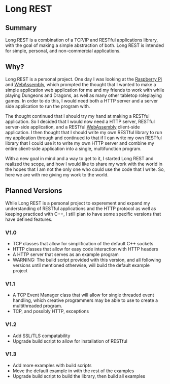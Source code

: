 # Long REST
## Summary
Long REST is a combination of a TCP/IP and RESTful applications library, with the goal of making a simple abstraction
of both. Long REST is intended for simple, personal, and non-commercial applications.

## Why?
Long REST is a personal project. One day I was looking at the [Raspberry Pi] and [WebAssembly], which prompted the thought
that I wanted to make a simple application web application for me and my friends to work with while playing Dungeons
and Dragons, as well as many other tabletop roleplaying games. In order to do this, I would need both a HTTP server
and a server side application to run the program with.

The thought continued that I should try my hand at making a RESTful application. So I decided that I would now need
a HTTP server, RESTful server-side application, and a RESTful [WebAssembly] client-side application. I then thought
that I should write my own RESTful library to run my application through and continued to that if I can write my
own RESTful library that I could use it to write my own HTTP server and combine my entire client-side application
into a single, multifunction program.

With a new goal in mind and a way to get to it, I started Long REST and realized the scope, and how I would
like to share my work with the world in the hopes that I am not the only one who could use the code that I
write. So, here we are with me giving my work to the world.

## Planned Versions
While Long REST is a personal project to experement and expand my understanding of RESTful applications and 
the HTTP protocol as well as keeping practiced with C++, I still plan to have some specific versions that
have defined features.

### V1.0
* TCP classes that allow for simplification of the default C++ sockets
* HTTP classes that allow for easy code interaction with HTTP headers
* A HTTP server that serves as an example program
* WARNING: The build script provided with this version, and all following versions until mentioned otherwise, 
will build the default example project

### V1.1
* A TCP Event Manager class that will allow for single threaded event handling, which creative programmers may
be able to use to create a multithreaded program.
* TCP, and possibly HTTP, exceptions

### V1.2
* Add SSL/TLS compatability
* Upgrade build script to allow for installation of RESTful

### V1.3
* Add more examples with build scripts
* Move the default example in with the rest of the examples
* Upgrade build script to build the library, then build all examples

[Raspberry Pi]: https://webassembly.org/
[WebAssembly]: https://www.raspberrypi.org/
